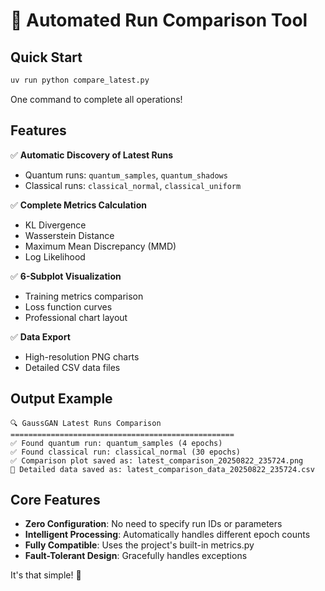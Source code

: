 # 🔄 Automated Run Comparison Tool

## Quick Start

```bash
uv run python compare_latest.py
```

One command to complete all operations!

## Features

✅ **Automatic Discovery of Latest Runs**
- Quantum runs: `quantum_samples`, `quantum_shadows`  
- Classical runs: `classical_normal`, `classical_uniform`

✅ **Complete Metrics Calculation**
- KL Divergence
- Wasserstein Distance
- Maximum Mean Discrepancy (MMD)
- Log Likelihood

✅ **6-Subplot Visualization**
- Training metrics comparison
- Loss function curves
- Professional chart layout

✅ **Data Export**
- High-resolution PNG charts
- Detailed CSV data files

## Output Example

```
🔍 GaussGAN Latest Runs Comparison
==================================================
✅ Found quantum run: quantum_samples (4 epochs)
✅ Found classical run: classical_normal (30 epochs)
✅ Comparison plot saved as: latest_comparison_20250822_235724.png
📄 Detailed data saved as: latest_comparison_data_20250822_235724.csv
```

## Core Features

- **Zero Configuration**: No need to specify run IDs or parameters
- **Intelligent Processing**: Automatically handles different epoch counts
- **Fully Compatible**: Uses the project's built-in metrics.py
- **Fault-Tolerant Design**: Gracefully handles exceptions

It's that simple! 🚀